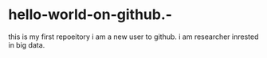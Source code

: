 # hello-world-on-github.-
this is my first repoeitory
i am a new user to github. i am researcher inrested in big data.
